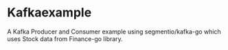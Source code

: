 # Kafkaexample
A Kafka Producer and Consumer example using segmentio/kafka-go which uses Stock data from Finance-go library.
